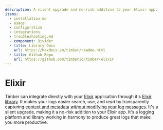 ```yaml
---
description: A silent upgrade and no-risk addition to your Elixir app.
items:
  - installation.md
  - usage
  - configuration
  - integrations
  - troubleshooting.md
  - component: Divider
  - title: Library Docs
    url: https://hexdocs.pm/timber/readme.html
  - title: Github Repo
    url: https://github.com/timberio/timber-elixir
---
```

# Elixir

Timber can integrate directly with your [Elixir](https://elixir-lang.org/) application through it's [Elixir library](https://github.com/timberio/timber-elixir). It makes your logs easier search, use, and _read_ by transparently capturing [context and metadata](/concepts/metadata-context-and-events) [_without_ modifying your log messages](/concepts/structuring-through-augmentation). It's a silent upgrade, making it a no-risk addition to your Elixir app. It's a logging platform and library working in harmony to produce great logs that make you more productive.

